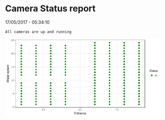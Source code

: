 Camera Status report
================
17/05/2017 - 05:34:10

    All cameras are up and running

![](camreport_files/figure-markdown_github/unnamed-chunk-2-1.png)

